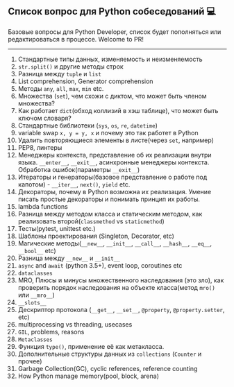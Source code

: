 ## Список вопрос для Python собеседований 💻

Базовые вопросы для Python Developer, список будет пополняться или редактироваться в процессе. Welcome to PR!
___
1. Стандартные типы данных, изменяемость и неизменяемость
2. `str.split()` и другие методы строк
3. Разница между `tuple` и `list`
4. List comprehension, Generator comprehension
5. Методы `any`, `all`, `max`, `min` etc.
6. Множества (`set`), чем схожи с диктом, что может быть членом множества? 
7. Как работает `dict`(обход коллизий в хэш таблице), что может быть ключом словаря?
8. Стандартные библиотеки (`sys`, `os`, `re`, `datetime`)
9. variable swap `x, y = y, x` и почему это так работет в Python
10. Удалить повторяющиеся элементы в листе(через `set`, например)
11. PEP8, линтеры
12. Менеджеры контекста, представление об их реализации внутри языка. `__enter__`, `__exit__`, асинхронные менеджеры контекста. Обработка ошибок(параметры `__exit__`)
13. Итераторы и генераторы(базовое представление о работе под капотом) - `__iter__`, `next()`, `yield` etc.
14. Декораторы, почему в Python возможна их реализация. Умение писать простые декораторы и понимать принцип их работы.
15. lambda functions
16. Разница между методом класса и статическим методом, как реализовать второй(`classmethod` vs `staticmethod`)
17. Тесты(pytest, unittest etc.)
18. Шаблоны проектирования (Singleton, Decorator, etc)
19. Магические методы(`__new__`, `__init__`, `__call__`, `__hash__`, `__eq__`, `__bool__` etc)
20. Разница между `__new__` и `__init__`
21. `async` and `await` (python 3.5+), event loop, coroutines etc
22. `dataclasses`
23. MRO, Плюсы и минусы множественного наследования (это зло), как проверить порядок наследования на объекте класса(метод `mro()` или `__mro__`)
24. `__slots__`
25. Дескриптор протокола (`__get__`, `__set__`, `@property`, `@property.setter`, etc)
26. multiprocessing vs threading, usecases
27. `GIL`, problems, reasons
28. `Metaclasses`
29. Функция `type()`, применение её как метакласса.
30. Дополнительные структуры данных из `collections` (`Counter` и прочее)
31. Garbage Collection(GC), cyclic references, reference counting
32. How Python manage memory(pool, block, arena)
 
